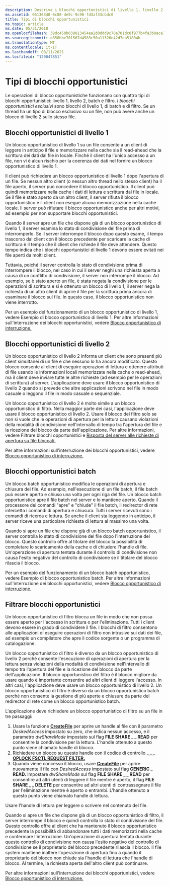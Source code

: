 ```yaml
---
description: Descrive i blocchi opportunistici di livello 1, livello 2, batch e filtro.
ms.assetid: 06136348-0c08-4e9c-9c96-fd3af33cbdc0
title: Tipi di blocchi opportunistici
ms.topic: article
ms.date: 05/31/2018
ms.openlocfilehash: 39dc450b038013454ea2d0ddd9c78a701dc8f977b4fa3b0aca7cdda076e8b12e
ms.sourcegitcommit: e858bbe701567d4583c50a11326e42d7ea51804b
ms.translationtype: MT
ms.contentlocale: it-IT
ms.lasthandoff: 08/11/2021
ms.locfileid: "120047851"
---
```

# <a name="types-of-opportunistic-locks"></a>Tipi di blocchi opportunistici

Le operazioni di blocco opportunistiche funzionano con quattro tipi di blocchi opportunistici: livello 1, livello 2, batch e filtro. *I blocchi opportunistici esclusivi* sono blocchi di livello 1, di batch e di filtro. Se un thread ha un tipo di blocco esclusivo su un file, non può avere anche un blocco di livello 2 sullo stesso file.

## <a name="level-1-opportunistic-locks"></a>Blocchi opportunistici di livello 1

Un blocco opportunistico di livello 1 su un file consente a un client di leggere in anticipo il file e memorizzare nella cache sia il read-ahead che la scrittura dei dati dal file in locale. Finché il client ha l'unico accesso a un file, non vi è alcun rischio per la coerenza dei dati nel fornire un blocco opportunistico di livello 1.

Il client può richiedere un blocco opportunistico di livello 1 dopo l'apertura di un file. Se nessun altro client (o nessun altro thread nello stesso client) ha il file aperto, il server può concedere il blocco opportunistico. Il client può quindi memorizzare nella cache i dati di lettura e scrittura dal file in locale. Se il file è stato aperto da un altro client, il server rifiuta il blocco opportunistico e il client non esegue alcuna memorizzazione nella cache locale. Il server può rifiutare il blocco opportunistico anche per altri motivi, ad esempio per non supportare blocchi opportunistici.

Quando il server apre un file che dispone già di un blocco opportunistico di livello 1, il server esamina lo stato di condivisione del file prima di interromperlo. Se il server interrompe il blocco dopo questo esame, il tempo trascorso dal client con il blocco precedente per scaricare la cache di scrittura è il tempo che il client che richiede il file deve attendere. Questo tempo indica che i blocchi opportunistici di livello 1 devono essere evitati nei file aperti da molti client.

Tuttavia, poiché il server controlla lo stato di condivisione prima di interrompere il blocco, nel caso in cui il server neghi una richiesta aperta a causa di un conflitto di condivisione, il server non interrompe il blocco. Ad esempio, se è stato aperto un file, è stata negata la condivisione per le operazioni di scrittura e si è ottenuto un blocco di livello 1, il server nega la richiesta di un altro client di aprire il file per la scrittura prima ancora di esaminare il blocco sul file. In questo caso, il blocco opportunistico non viene interrotto.

Per un esempio del funzionamento di un blocco opportunistico di livello 1, vedere Esempio di blocco opportunistico di livello 1. Per altre informazioni sull'interruzione dei blocchi opportunistici, vedere [Blocco opportunistico di interruzione.](breaking-opportunistic-locks.md)

## <a name="level-2-opportunistic-locks"></a>Blocchi opportunistici di livello 2

Un blocco opportunistico di livello 2 informa un client che sono presenti più client simultanei di un file e che nessuno lo ha ancora modificato. Questo blocco consente al client di eseguire operazioni di lettura e ottenere attributi di file usando le informazioni locali memorizzate nella cache o read-ahead, ma il client deve inviare tutte le altre richieste (ad esempio per le operazioni di scrittura) al server. L'applicazione deve usare il blocco opportunistico di livello 2 quando si prevede che altre applicazioni scrivono nel file in modo casuale o leggono il file in modo casuale o sequenziale.

Un blocco opportunistico di livello 2 è molto simile a un blocco opportunistico di filtro. Nella maggior parte dei casi, l'applicazione deve usare il blocco opportunistico di livello 2. Usare il blocco del filtro solo se non si vuole che le operazioni di apertura per la lettura causano violazioni della modalità di condivisione nell'intervallo di tempo tra l'apertura del file e la ricezione del blocco da parte dell'applicazione. Per altre informazioni, vedere Filtrare blocchi opportunistici e [Risposta del server alle richieste di apertura su file bloccati.](server-response-to-open-requests-on-locked-files.md)

Per altre informazioni sull'interruzione dei blocchi opportunistici, vedere [Blocco opportunistico di interruzione.](breaking-opportunistic-locks.md)

## <a name="batch-opportunistic-locks"></a>Blocchi opportunistici batch

Un blocco batch opportunistico modifica le operazioni di apertura e chiusura dei file. Ad esempio, nell'esecuzione di un file batch, il file batch può essere aperto e chiuso una volta per ogni riga del file. Un blocco batch opportunistico apre il file batch nel server e lo mantiene aperto. Quando il processore dei comandi "apre" e "chiude" il file batch, il redirector di rete intercetta i comandi di apertura e chiusura. Tutti i server ricevuti sono i comandi di ricerca e lettura. Se anche il client sta leggendo in anticipo, il server riceve una particolare richiesta di lettura al massimo una volta.

Quando si apre un file che dispone già di un blocco batch opportunistico, il server controlla lo stato di condivisione del file dopo l'interruzione del blocco. Questo controllo offre al titolare del blocco la possibilità di completare lo scaricamento della cache e di chiudere l'handle di file. Un'operazione di apertura tentata durante il controllo di condivisione non causa l'esito negativo del controllo di condivisione se il titolare del blocco rilascia il blocco.

Per un esempio del funzionamento di un blocco batch opportunistico, vedere Esempio di blocco opportunistico batch. Per altre informazioni sull'interruzione dei blocchi opportunistici, vedere [Blocco opportunistico di interruzione.](breaking-opportunistic-locks.md)

## <a name="filter-opportunistic-locks"></a>Filtrare blocchi opportunistici

Un blocco opportunistico di filtro blocca un file in modo che non possa essere aperto per l'accesso in scrittura o per l'eliminazione. Tutti i client devono essere in grado di condividere il file. I blocchi di filtro consentono alle applicazioni di eseguire operazioni di filtro non intrusive sui dati dei file, ad esempio un compilatore che apre il codice sorgente o un programma di catalogazione.

Un blocco opportunistico di filtro è diverso da un blocco opportunistico di livello 2 perché consente l'esecuzione di operazioni di apertura per la lettura senza violazioni della modalità di condivisione nell'intervallo di tempo tra l'apertura del file e la ricezione del blocco da parte dell'applicazione. Il blocco opportunistico del filtro è il blocco migliore da usare quando è importante consentire ad altri client di leggere l'accesso. In altri casi, l'applicazione deve usare un blocco opportunistico di livello 2. Un blocco opportunistico di filtro è diverso da un blocco opportunistico batch perché non consente la gestione di più aperte e chiusure da parte del redirector di rete come un blocco opportunistico batch.

L'applicazione deve richiedere un blocco opportunistico di filtro su un file in tre passaggi:

1.  Usare la funzione [**CreateFile**](/windows/desktop/api/FileAPI/nf-fileapi-createfilea) per aprire un handle al file con il parametro *DesiredAccess* impostato su zero, che indica nessun accesso, e il parametro *dwShareMode* impostato sul flag **FILE SHARE \_ \_ READ** per consentire la condivisione per la lettura. L'handle ottenuto a questo punto viene chiamato handle di blocco.
2.  Richiedere un blocco su questo handle con il codice di controllo [**\_ \_ \_ OPLOCK FSCTL REQUEST FILTER.**](/windows/win32/api/winioctl/ni-winioctl-fsctl_request_filter_oplock)
3.  Quando viene concesso il blocco, usare [**CreateFile**](/windows/desktop/api/FileAPI/nf-fileapi-createfilea) per aprire nuovamente il file con *DesiredAccess* impostato sul flag **GENERIC \_ READ.** Impostare *dwShareMode* sul flag **FILE SHARE \_ \_ READ** per consentire ad altri utenti di leggere il file mentre è aperto, il flag **FILE SHARE \_ \_ DELETE** per consentire ad altri utenti di contrassegnare il file per l'eliminazione mentre è aperto o entrambi. L'handle ottenuto a questo punto viene chiamato handle di lettura.

Usare l'handle di lettura per leggere o scrivere nel contenuto del file.

Quando si apre un file che dispone già di un blocco opportunistico di filtro, il server interrompe il blocco e quindi controlla lo stato di condivisione del file. Questo controllo offre al client che ha mantenuto il blocco opportunistico precedente la possibilità di abbandonare tutti i dati memorizzati nella cache e confermare l'interruzione. Un'operazione di apertura tentata durante questo controllo di condivisione non causa l'esito negativo del controllo di condivisione se il proprietario del blocco precedente rilascia il blocco. Il file system mantiene inaltere l'operazione di apertura fino a quando il proprietario del blocco non chiude sia l'handle di lettura che l'handle di blocco. Al termine, la richiesta aperta dell'altro client può continuare.

Per altre informazioni sull'interruzione dei blocchi opportunistici, vedere [Blocco opportunistico di interruzione.](breaking-opportunistic-locks.md)

 

 
